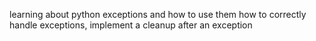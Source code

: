 learning about python exceptions and how to use them
how to correctly handle exceptions, implement a cleanup after an exception
